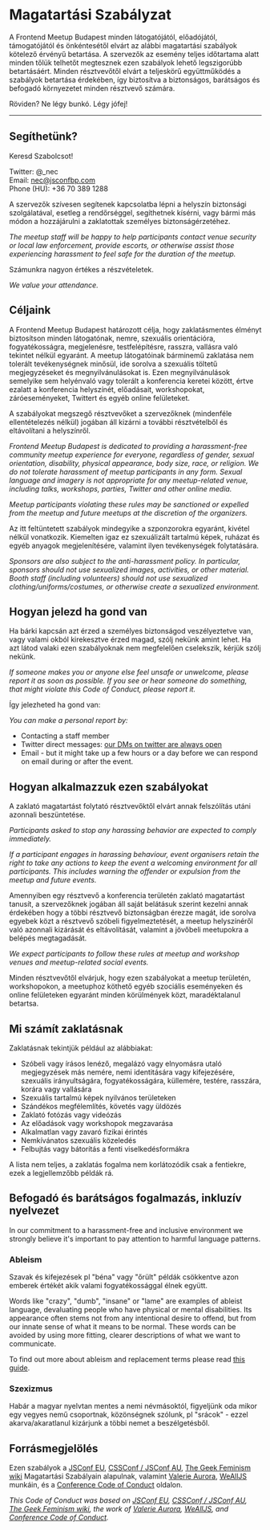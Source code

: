 # Magatartási Szabályzat

A Frontend Meetup Budapest minden látogatójától, előadójától, támogatójától és önkéntesétől elvárt az alábbi magatartási szabályok kötelező érvényű betartása. A szervezők az esemény teljes időtartama alatt minden tőlük telhetőt megtesznek ezen  szabályok lehető legszigorúbb betartásáért. Minden résztvevőtől elvárt a teljeskörű együttműködés a szabályok betartása érdekében, így biztosítva a biztonságos, barátságos és befogadó környezetet minden résztvevő számára.

Röviden? Ne légy bunkó. Légy jófej!

---

## Segíthetünk?

Keresd Szabolcsot!

Twitter: @_nec  
Email: nec@jsconfbp.com  
Phone (HU): +36 70 389 1288

A szervezők szívesen segítenek kapcsolatba lépni a helyszín biztonsági szolgálatával, esetleg a rendőrséggel, segíthetnek kísérni, vagy bármi más módon a hozzájárulni a zaklatottak személyes biztonságérzetéhez.

_The meetup staff will be happy to help participants contact venue security or local law enforcement, provide escorts, or otherwise assist those experiencing harassment to feel safe for the duration of the meetup._

Számunkra nagyon értékes a részvételetek.

_We value your attendance._


## Céljaink

A Frontend Meetup Budapest határozott célja, hogy zaklatásmentes élményt biztosítson minden látogatónak, nemre, szexuális orientációra, fogyatékosságra, megjelenésre, testfelépítésre, rasszra, vallásra való tekintet nélkül egyaránt. A meetup látogatóinak bárminemű zaklatása nem tolerált tevékenységnek minősül, ide sorolva a szexuális töltetű megjegyzéseket és megnyilvánulásokat is. Ezen megnyilvánulások semelyike sem helyénvaló vagy tolerált a konferencia keretei között, értve ezalatt a konferencia helyszínét, előadásait, workshopokat, záróeseményeket, Twittert és egyéb online felületeket. 

A szabályokat megszegő résztvevőket a szervezőknek (mindenféle ellentételezés nélkül) jogában áll kizárni a további résztvételből és eltávolítani a helyszínről.

_Frontend Meetup Budapest is dedicated to providing a harassment-free community meetup experience for everyone, regardless of gender, sexual orientation, disability, physical appearance, body size, race, or religion. We do not tolerate harassment of meetup participants in any form. Sexual language and imagery is not appropriate for any meetup-related venue, including talks, workshops, parties, Twitter and other online media._

_Meetup participants violating these rules may be sanctioned or expelled from the meetup and future meetups at the discretion of the organizers._

Az itt feltüntetett szabályok mindegyike a szponzorokra egyaránt, kivétel nélkül vonatkozik. Kiemelten igaz ez szexuálizált tartalmú képek, ruházat és egyéb anyagok megjelenítésére, valamint ilyen tevékenységek folytatására.

_Sponsors are also subject to the anti-harassment policy. In particular, sponsors should not use sexualized images, activities, or other material. Booth staff (including volunteers) should not use sexualized clothing/uniforms/costumes, or otherwise create a sexualized environment._

## Hogyan jelezd ha gond van

Ha bárki kapcsán azt érzed a személyes biztonságod veszélyeztetve van, vagy valami okból kirekesztve érzed magad, szólj nekünk amint lehet. Ha azt látod valaki ezen szabályoknak nem megfelelően cselekszik, kérjük szólj nekünk.

_If someone makes you or anyone else feel unsafe or unwelcome, please report it as soon as possible. If you see or hear someone do something, that might violate this Code of Conduct, please report it._

Így jelezheted ha gond van:

_You can make a personal report by:_

 - Contacting a staff member
 - Twitter direct messages: [our DMs on twitter are always open](https://twitter.com/frontendmeetup)
 - Email - but it might take up a few hours or a day before we can respond on email during or after the event.
 
## Hogyan alkalmazzuk ezen szabályokat

A zaklató magatartást folytató résztvevőktől elvárt annak felszólítás utáni azonnali beszüntetése.

_Participants asked to stop any harassing behavior are expected to comply immediately._

_If a participant engages in harassing behaviour, event organisers retain the right to take any actions to keep the event a welcoming environment for all participants. This includes warning the offender or expulsion from the meetup and future events._

Amennyiben egy résztvevő a konferencia területén zaklató magatartást tanusít, a szervezőknek jogában áll saját belátásuk szerint kezelni annak érdekében hogy a többi résztvevő biztonságban érezze magát, ide sorolva egyebek közt a résztvevő szóbeli figyelmeztetését, a meetup helyszínéről való azonnali  kizárását és eltávolítását, valamint a jövőbeli meetupokra a belépés megtagadását.

_We expect participants to follow these rules at meetup and workshop venues and meetup-related social events._

Minden résztvevőtől elvárjuk, hogy ezen szabályokat a meetup területén, workshopokon, a meetuphoz köthető egyéb szociális eseményeken és online felületeken egyaránt minden körülmények közt, maradéktalanul betartsa.

## Mi számít zaklatásnak

Zaklatásnak tekintjük például az alábbiakat:

 - Szóbeli vagy írásos lenéző, megalázó vagy elnyomásra utaló megjegyzések más nemére, nemi identitására vagy kifejezésére, szexuális irányultságára, fogyatékosságára, küllemére, testére, rasszára, korára vagy vallására
 - Szexuális tartalmú képek nyilvános területeken
 - Szándékos megfélemlítés, követés vagy üldözés
 - Zaklató fotózás vagy videózás
 - Az előadások vagy workshopok megzavarása
 - Alkalmatlan vagy zavaró fizikai érintés
 - Nemkívánatos szexuális közeledés
 - Felbujtás vagy bátorítás a fenti viselkedésformákra
 
A lista nem teljes, a zaklatás fogalma nem korlátozódik csak a fentiekre, ezek a legjellemzőbb példák rá.

## Befogadó és barátságos fogalmazás, inkluzív nyelvezet

In our commitment to a harassment-free and inclusive environment we strongly believe it's important to pay attention to harmful language patterns.

### Ableism

Szavak és kifejezések pl "béna" vagy "őrült" példák 
csökkentve azon emberek értékét akik valami fogyatékossággal élnek együtt. 


Words like "crazy", "dumb", "insane" or "lame" are examples of ableist language, devaluating people who have physical or mental disabilities. Its appearance often stems not from any intentional desire to offend, but from our innate sense of what it means to be normal. These words can be avoided by using more fitting, clearer descriptions of what we want to communicate.

To find out more about ableism and replacement terms please read [this guide](http://www.autistichoya.com/p/ableist-words-and-terms-to-avoid.html).

### Szexizmus

Habár a magyar nyelvtan mentes a nemi névmásoktól, figyeljünk oda mikor egy vegyes nemű csoportnak, közönségnek szólunk, pl "srácok" - ezzel akarva/akaratlanul kizárjunk a többi nemet a beszélgetésből.

## Forrásmegjelölés

Ezen szabályok a [JSConf EU](https://2018.jsconf.eu), [CSSConf / JSConf AU](http://2018.jsconfau.com/), [The Geek Feminism wiki](http://geekfeminism.wikia.com/wiki/Conference_anti-harassment/Policy) Magatartási Szabályain alapulnak, valamint [Valerie Aurora](https://frameshiftconsulting.com/code-of-conduct-training/), [WeAllJS](https://wealljs.org/code-of-conduct) munkáin, és a [Conference Code of Conduct](http://confcodeofconduct.com/) oldalon.


_This Code of Conduct was based on [JSConf EU](https://2018.jsconf.eu), [CSSConf / JSConf AU](http://2018.jsconfau.com/), [The Geek Feminism wiki](http://geekfeminism.wikia.com/wiki/Conference_anti-harassment/Policy), the work of [Valerie Aurora](https://frameshiftconsulting.com/code-of-conduct-training/), [WeAllJS](https://wealljs.org/code-of-conduct), and [Conference Code of Conduct](http://confcodeofconduct.com/)._
